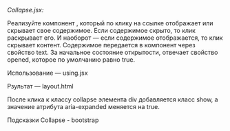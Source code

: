 _Collapse.jsx:_


Реализуйте компонент <Collapse>, который по клику на ссылке отображает или скрывает свое содержимое. 
Если содержимое скрыто, то клик раскрывает его. И наоборот — если содержимое отображается, то клик скрывает контент. 
Содержимое передается в компонент через свойство text. За начальное состояние открытости, отвечает свойство opened, которое по умолчанию равно true.

Использование — using.jsx

Рзультат — layout.html

После клика к классу collapse элемента div добавляется класс show, a значение атрибута aria-expanded меняется на true.

Подсказки
Collapse - bootstrap